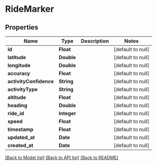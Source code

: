 # RideMarker
## Properties

Name | Type | Description | Notes
------------ | ------------- | ------------- | -------------
**id** | **Float** |  | [default to null]
**latitude** | **Double** |  | [default to null]
**longitude** | **Double** |  | [default to null]
**accuracy** | **Float** |  | [default to null]
**activityConfidence** | **String** |  | [default to null]
**activityType** | **String** |  | [default to null]
**altitude** | **Float** |  | [default to null]
**heading** | **Double** |  | [default to null]
**ride\_id** | **Integer** |  | [default to null]
**speed** | **Float** |  | [default to null]
**timestamp** | **Float** |  | [default to null]
**updated\_at** | **Date** |  | [default to null]
**created\_at** | **Date** |  | [default to null]

[[Back to Model list]](../README.md#documentation-for-models) [[Back to API list]](../README.md#documentation-for-api-endpoints) [[Back to README]](../README.md)

